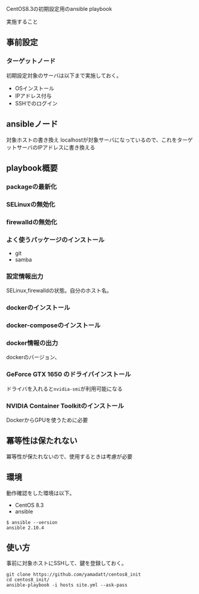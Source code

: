 CentOS8.3の初期設定用のansible playbook

実施すること

## 事前設定

### ターゲットノード

初期設定対象のサーバは以下まで実施しておく。

* OSインストール
* IPアドレス付与
* SSHでのログイン

## ansibleノード

対象ホストの書き換え
localhostが対象サーバになっているので、これをターゲットサーバのIPアドレスに書き換える

## playbook概要

### packageの最新化

### SELinuxの無効化

### firewalldの無効化

### よく使うパッケージのインストール

* git
* samba

### 設定情報出力

SELinux,firewalldの状態。自分のホスト名。

### dockerのインストール

### docker-composeのインストール

### docker情報の出力

dockerのバージョン、

### GeForce GTX 1650 のドライバインストール

ドライバを入れると```nvidia-smi```が利用可能になる

### NVIDIA Container Toolkitのインストール

DockerからGPUを使うために必要



## 冪等性は保たれない

冪等性が保たれないので、使用するときは考慮が必要




## 環境

動作確認をした環境は以下。

* CentOS 8.3
* ansible 


```
$ ansible --version
ansible 2.10.4
```

## 使い方



事前に対象ホストにSSHして、鍵を登録しておく。



```
git clone https://github.com/yamadatt/centos8_init
cd centos8_init/
ansible-playbook -i hosts site.yml --ask-pass
```